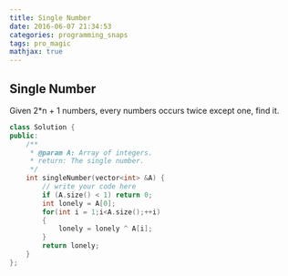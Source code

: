 ```yaml
---
title: Single Number
date: 2016-06-07 21:34:53
categories: programming_snaps
tags: pro_magic
mathjax: true
---
```


## Single Number

Given 2*n + 1 numbers, every numbers occurs twice except one, find it.

```cpp
class Solution {
public:
	/**
	 * @param A: Array of integers.
	 * return: The single number.
	 */
    int singleNumber(vector<int> &A) {
        // write your code here
        if (A.size() < 1) return 0;
        int lonely = A[0];
        for(int i = 1;i<A.size();++i)
        {
            lonely = lonely ^ A[i];
        }
        return lonely;
    }
};

```
